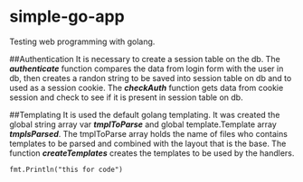 # simple-go-app
Testing web programming with golang.

##Authentication
It is necessary to create a session table on the db.
The _**authenticate**_ function compares the data from login form with the user in db, then creates a randon string to be saved into session table on db and to used as a session cookie.
The _**checkAuth**_ function gets data from cookie session and check to see if it is present in session table on db.

##Templating
It is used the default golang templating. It was created the global string array var _**tmplToParse**_ and global template.Template array _**tmplsParsed**_. The tmplToParse array holds the name of files who contains templates to be parsed and combined with the layout that is the base. The function _**createTemplates**_ creates the templates to be used by the handlers. 
```
fmt.Println("this for code")
```
